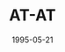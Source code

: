 ---
component_id: impwalkr
title: "AT-AT"
authors: 
    - "Gary Belisle"
date: 1995-05-21
filename: "impwalkr.zip"
component_type: "3do"
cover: 
description: "A huge 3D AT-AT Walker object."
---